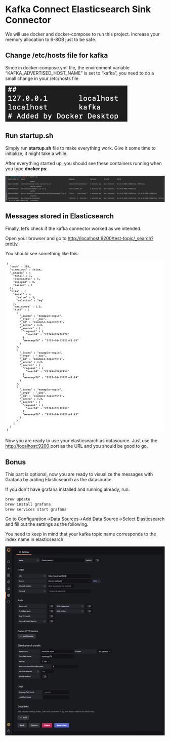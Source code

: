 # Kafka Connect Elasticsearch Sink Connector

We will use docker and docker-compose to run this project. Increase your memory allocation to 6-8GB just to be safe.

## Change /etc/hosts file for kafka

Since in docker-compose.yml file, the environment variable “KAFKA_ADVERTISED_HOST_NAME” is set to “kafka”, you need to do a small change in your /etc/hosts file 

![](images/host.png)

## Run startup.sh

Simply run **startup.sh** file to make everything work. Give it some time to initialize, it might take a while.

After everything started up, you should see these containers running when you type **docker ps**:

![](images/dockerps.png)

## Messages stored in Elasticsearch

Finally, let’s check if the kafka connector worked as we intended.

Open your browser and go to  [http://localhost:9200/test-topic/_search?pretty](http://localhost:9200/test-topic/_search?pretty)

You should see something like this:

![](images/messages.png)

Now you are ready to use your elasticsearch as datasource. Just use the [http://localhost:9200](http://localhost:9200/test-topic/_search?pretty) port as the URL and you should be good to go.

## Bonus

This part is optional, now you are ready to visualize the messages with Grafana by adding Elasticsearch as the datasource. 

If you don't have grafana installed and running already, run:

```shellscript
brew update
brew install grafana
brew services start grafana
```

Go to Configuration→Data Sources→Add Data Source→Select Elasticsearch and fill out the settings as the following. 

You need to keep in mind that your kafka topic name corresponds to the index name in elasticsearch.

![](images/datasource.png)


